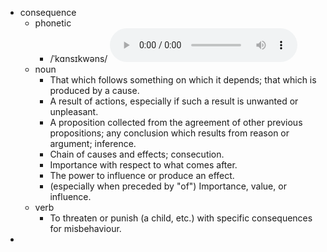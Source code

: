 - consequence
	- phonetic
		- /ˈkɑnsɪkwəns/
		  <audio controls><source src="https://api.dictionaryapi.dev/media/pronunciations/en/consequence-us.mp3"></audio>
	- noun
		- That which follows something on which it depends; that which is produced by a cause.
		- A result of actions, especially if such a result is unwanted or unpleasant.
		- A proposition collected from the agreement of other previous propositions; any conclusion which results from reason or argument; inference.
		- Chain of causes and effects; consecution.
		- Importance with respect to what comes after.
		- The power to influence or produce an effect.
		- (especially when preceded by "of") Importance, value, or influence.
	- verb
		- To threaten or punish (a child, etc.) with specific consequences for misbehaviour.
-